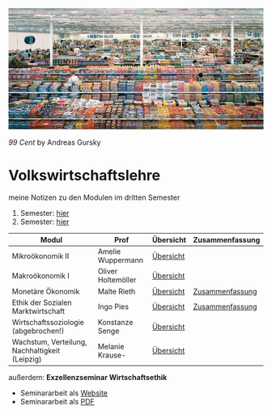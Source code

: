 ![2022-02-13_13-29](images/2022-02-13_13-29.jpg)

*99 Cent* by Andreas Gursky

# Volkswirtschaftslehre

meine Notizen zu den Modulen im dritten Semester

1. Semester: [hier](https://vwl1.martenw.com/#/)
2. Semester: [hier](https://vwl2.martenw.com/#/)

| Modul                                         | Prof               | Übersicht                          | Zusammenfassung |
| --------------------------------------------- | ------------------ | ---------------------------------- | --------------------------------------------- |
| Mikroökonomik II                              | Amelie Wuppermann  |[Übersicht](VL_Mikro2/README.md)   |  |
| Makroökonomik I                               | Oliver Holtemöller |[Übersicht](VL_Makro1/README.md)   |  |
| Monetäre Ökonomik                             | Malte Rieth        |[Übersicht](VL_Monetär/README.md)  | [Zusammenfassung](VL_Monetaer/2022-10-00-Zusammenfassung.md) |
| Ethik der Sozialen Marktwirtschaft            | Ingo Pies          |[Übersicht](VL_Ethik/README.md)    | [Zusammenfassung](VL_Ethik/2022-10-00-Zusammenfassung.md) |
| Wirtschaftssoziologie (abgebrochen!) | Konstanze Senge |[Übersicht](VL_Soziologie/README.md) |  |
| Wachstum, Verteilung, Nachhaltigkeit (Leipzig) | Melanie Krause-     |[Übersicht](VL_Wachstum/README.md) |  |

außerdem: **Exzellenzseminar Wirtschaftsethik**

- Seminararbeit als [Website](https://htmlpreview.github.io/?https://github.com/skriptum/vwl3/blob/master/VL_Ethik/Hayek/Ausarbeitung.html)
- Seminararbeit als [PDF](https://raw.githubusercontent.com/skriptum/vwl3/master/VL_Ethik/Hayek/Walk%20-%20Russland%20und%20Hayek.pdf)
